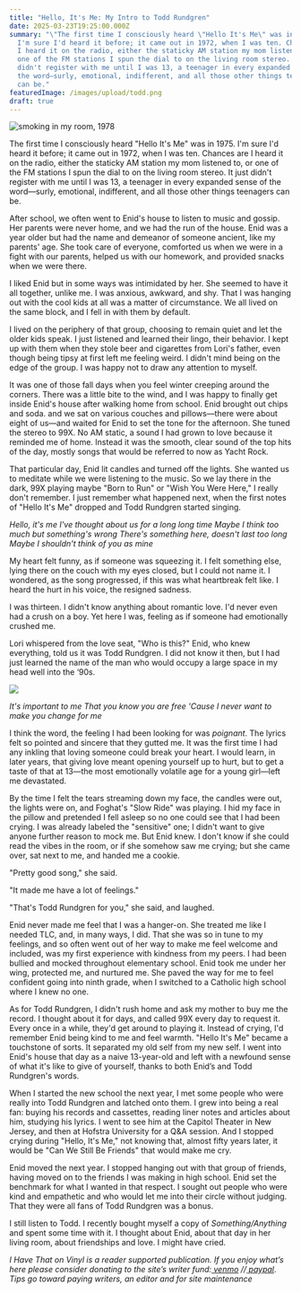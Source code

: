 ```yaml
---
title: "Hello, It's Me: My Intro to Todd Rundgren"
date: 2025-03-23T19:25:00.000Z
summary: "\"The first time I consciously heard \"Hello It's Me\" was in 1975.
  I'm sure I'd heard it before; it came out in 1972, when I was ten. Chances are
  I heard it on the radio, either the staticky AM station my mom listened to, or
  one of the FM stations I spun the dial to on the living room stereo. It just
  didn't register with me until I was 13, a teenager in every expanded sense of
  the word—surly, emotional, indifferent, and all those other things teenagers
  can be."
featuredImage: /images/upload/todd.png
draft: true
---
```

![smoking in my room, 1978](/images/upload/todd.png "smoking in my room, 1978")



The first time I consciously heard "Hello It's Me" was in 1975. I'm sure I'd heard it before; it came out in 1972, when I was ten. Chances are I heard it on the radio, either the staticky AM station my mom listened to, or one of the FM stations I spun the dial to on the living room stereo. It just didn't register with me until I was 13, a teenager in every expanded sense of the word—surly, emotional, indifferent, and all those other things teenagers can be.

After school, we often went to Enid's house to listen to music and gossip. Her parents were never home, and we had the run of the house. Enid was a year older but had the name and demeanor of someone ancient, like my parents' age. She took care of everyone, comforted us when we were in a fight with our parents, helped us with our homework, and provided snacks when we were there. 

I liked Enid but in some ways was intimidated by her. She seemed to have it all together, unlike me. I was anxious, awkward, and shy. That I was hanging out with the cool kids at all was a matter of circumstance. We all lived on the same block, and I fell in with them by default.

I lived on the periphery of that group, choosing to remain quiet and let the older kids speak. I just listened and learned their lingo, their behavior. I kept up with them when they stole beer and cigarettes from Lori's father, even though being tipsy at first left me feeling weird. I didn't mind being on the edge of the group. I was happy not to draw any attention to myself.

It was one of those fall days when you feel winter creeping around the corners. There was a little bite to the wind, and I was happy to finally get inside Enid's house after walking home from school. Enid brought out chips and soda. and we sat on various couches and pillows—there were about eight of us—and waited for Enid to set the tone for the afternoon. She tuned the stereo to 99X. No AM static, a sound I had grown to love because it reminded me of home. Instead it was the smooth, clear sound of the top hits of the day, mostly songs that would be referred to now as Yacht Rock.

That particular day, Enid lit candles and turned off the lights. She wanted us to meditate while we were listening to the music. So we lay there in the dark, 99X playing maybe "Born to Run" or "Wish You Were Here," I really don't remember. I just remember what happened next, when the first notes of "Hello It's Me" dropped and Todd Rundgren started singing.

*Hello, it's me
I've thought about us for a long long time
Maybe I think too much but something's wrong
There's something here, doesn't last too long
Maybe I shouldn't think of you as mine*

My heart felt funny, as if someone was squeezing it. I felt something else, lying there on the couch with my eyes closed, but I could not name it. I wondered, as the song progressed, if this was what heartbreak felt like. I heard the hurt in his voice, the resigned sadness.

I was thirteen. I didn't know anything about romantic love. I'd never even had a crush on a boy. Yet here I was, feeling as if someone had emotionally crushed me.

Lori whispered from the love seat, "Who is this?" Enid, who knew everything, told us it was Todd Rundgren. I did not know it then, but I had just learned the name of the man who would occupy a large space in my head well into the ‘90s.

![](/images/upload/img_4573.jpg)

*It's important to me
That you know you are free
'Cause I never want to make you change for me*

I think the word, the feeling I had been looking for was *poignant*. The lyrics felt so pointed and sincere that they gutted me. It was the first time I had any inkling that loving someone could break your heart. I would learn, in later years, that giving love meant opening yourself up to hurt, but to get a taste of that at 13—the most emotionally volatile age for a young girl—left me devastated.

By the time I felt the tears streaming down my face, the candles were out, the lights were on, and Foghat's "Slow Ride" was playing. I hid my face in the pillow and pretended I fell asleep so no one could see that I had been crying. I was already labeled the "sensitive" one; I didn't want to give anyone further reason to mock me. But Enid knew. I don't know if she could read the vibes in the room, or if she somehow saw me crying; but she came over, sat next to me, and handed me a cookie.

"Pretty good song," she said.

"It made me have a lot of feelings."

"That's Todd Rundgren for you," she said, and laughed.

Enid never made me feel that I was a hanger-on. She treated me like I needed TLC, and, in many ways, I did. That she was so in tune to my feelings, and so often went out of her way to make me feel welcome and included, was my first experience with kindness from my peers. I had been bullied and mocked throughout elementary school. Enid took me under her wing, protected me, and nurtured me. She paved the way for me to feel confident going into ninth grade, when I switched to a Catholic high school where I knew no one.

As for Todd Rundgren, I didn't rush home and ask my mother to buy me the record. I thought about it for days, and called 99X every day to request it. Every once in a while, they'd get around to playing it. Instead of crying, I'd remember Enid being kind to me and feel warmth. "Hello It's Me" became a touchstone of sorts. It separated my old self from my new self. I went into Enid's house that day as a naive 13-year-old and left with a newfound sense of what it's like to give of yourself, thanks to both Enid’s and Todd Rundgren's words.

When I started the new school the next year, I met some people who were really into Todd Rundgren and latched onto them. I grew into being a real fan: buying his records and cassettes, reading liner notes and articles about him, studying his lyrics. I went to see him at the Capitol Theater in New Jersey, and then at Hofstra University for a Q&A session. And I stopped crying during "Hello, It's Me," not knowing that, almost fifty years later, it would be "Can We Still Be Friends" that would make me cry.

Enid moved the next year. I stopped hanging out with that group of friends, having moved on to the friends I was making in high school. Enid set the benchmark for what I wanted in that respect. I sought out people who were kind and empathetic and who would let me into their circle without judging. That they were all fans of Todd Rundgren was a bonus.

I still listen to Todd. I recently bought myself a copy of *Something/Anything* and spent some time with it. I thought about Enid, about that day in her living room, about friendships and love. I might have cried.

*I Have That on Vinyl is a reader supported publication. If you enjoy what’s here please consider donating to the site’s writer fund:[ venmo](https://account.venmo.com/u/Michele-Catalano2659) //[ paypal](https://www.paypal.com/paypalme/goingitaloneny?country.x=US&locale.x=en_US)*. *Tips go toward paying writers, an editor and for site maintenance*
